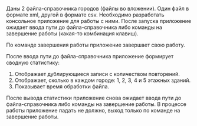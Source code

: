 Даны 2 файла-справочника городов (файлы во вложении). Один файл в формате xml, другой в формате csv.
Необходимо разработать консольное приложение для работы с ними. 
После запуска приложение ожидает ввода пути до файла-справочника либо команды на завершение работы (какая-то комбинация клавиш). 

По команде завершения работы приложение завершает свою работу. 

После ввода пути до файла-справочника приложение формирует сводную статистику:
1) Отображает дублирующиеся записи с количеством повторений.
2) Отображает, сколько в каждом городе: 1, 2, 3, 4 и 5 этажных зданий.
3) Показывает время обработки файла.

После вывода статистики приложение снова ожидает ввода пути до файла-справочника либо команды на завершение работы. 
В процессе работы приложение падать не должно, выход только по команде на завершение работы.

 
